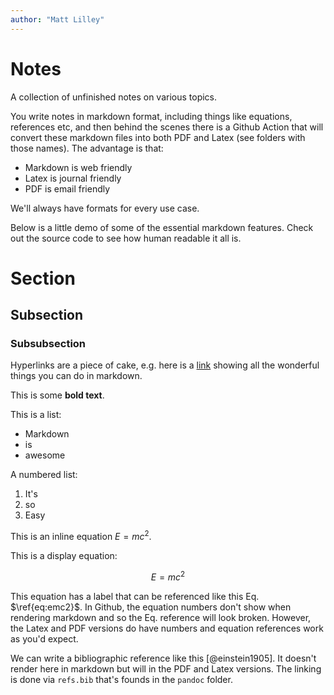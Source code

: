 ```yaml
---
author: "Matt Lilley"
---
```


# Notes 

A collection of unfinished notes on various topics.

You write notes in markdown format, including things like equations, references etc, and then behind the scenes there is a Github Action that will convert these markdown files into both PDF and Latex (see folders with those names). The advantage is that:

- Markdown is web friendly
- Latex is journal friendly
- PDF is email friendly

We'll always have formats for every use case.

Below is a little demo of some of the essential markdown features. Check out the source code to see how human readable it all is.

# Section

## Subsection

### Subsubsection

Hyperlinks are a piece of cake, e.g. here is a [link](https://www.markdownguide.org/basic-syntax/) showing all the wonderful things you can do in markdown.

This is some **bold text**.

This is a list:

- Markdown
- is
- awesome 

A numbered list:

1. It's 
2. so
3. Easy

This is an inline equation $E=mc^2$.

This is a display equation:

$$
E = mc^2
\label{eq:emc2}
$$

This equation has a label that can be referenced like this Eq. $\ref{eq:emc2}$. In Github, the equation numbers don't show when rendering markdown and so the Eq. reference will look broken. However, the Latex and PDF versions do have numbers and equation references work as you'd expect.

We can write a bibliographic reference like this [@einstein1905]. It doesn't render here in markdown but will in the PDF and Latex versions. The linking is done via `refs.bib` that's founds in the `pandoc` folder.

